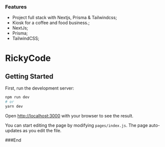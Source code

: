 ### Features

- Project full stack with Nextjs, Prisma & Tailwindcss;
- Kiosk for a coffee and food business.;
- NextJs;
- Prisma;
- TailwindCSS;


# RickyCode

## Getting Started

First, run the development server:

```bash
npm run dev
# or
yarn dev
```

Open [http://localhost:3000](http://localhost:3000) with your browser to see the result.

You can start editing the page by modifying `pages/index.js`. The page auto-updates as you edit the file.


###End